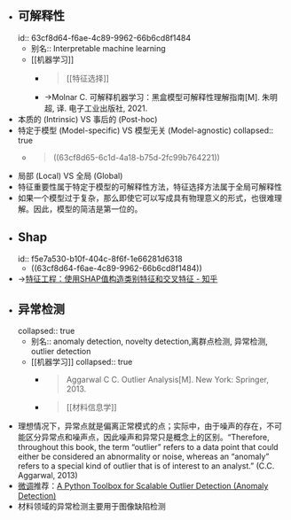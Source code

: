 - ## 可解释性
  id:: 63cf8d64-f6ae-4c89-9962-66b6cd8f1484
	- 别名:: Interpretable machine learning
	- [[机器学习]]
		- > [[特征选择]]
		- ->Molnar C. 可解释机器学习：黑盒模型可解释性理解指南[M]. 朱明超, 译. 电子工业出版社, 2021.
- 本质的 (Intrinsic) VS 事后的 (Post-hoc)
- 特定于模型 (Model-specific) VS 模型无关 (Model-agnostic)
  collapsed:: true
	- >((63cf8d65-6c1d-4a18-b75d-2fc99b764221))
- 局部 (Local) VS 全局 (Global)
- 特征重要性属于特定于模型的可解释性方法，特征选择方法属于全局可解释性
- 如果一个模型过于复杂，那么即使它可以写成具有物理意义的形式，也很难理解。因此，模型的简洁是第一位的。
- ## Shap
  id:: f5e7a530-b10f-404c-8f6f-1e66281d6318
	- ((63cf8d64-f6ae-4c89-9962-66b6cd8f1484))
- ->[特征工程：使用SHAP值构造类别特征和交叉特征 - 知乎](https://zhuanlan.zhihu.com/p/366022336)
- ## 异常检测
  collapsed:: true
	- 别名:: anomaly detection, novelty detection,离群点检测, 异常检测, outlier detection
	- [[机器学习]]
	  collapsed:: true
		- >Aggarwal C C. Outlier Analysis[M]. New York: Springer, 2013.
		- >[[材料信息学]]
- 理想情况下，异常点就是偏离正常模式的点；实际中，由于噪声的存在，不可能区分异常点和噪声点，因此噪声和异常只是概念上的区别。“Therefore, throughout this book, the term “outlier” refers to a data point that could either be considered an abnormality or noise, whereas an “anomaly” refers to a special kind of outlier that is of interest to an analyst.” (C.C. Aggarwal, 2013)
- [微调](https://zhuanlan.zhihu.com/p/58313521)推荐：[A Python Toolbox for Scalable Outlier Detection (Anomaly Detection)](https://github.com/yzhao062/pyod)
- 材料领域的异常检测主要用于图像缺陷检测